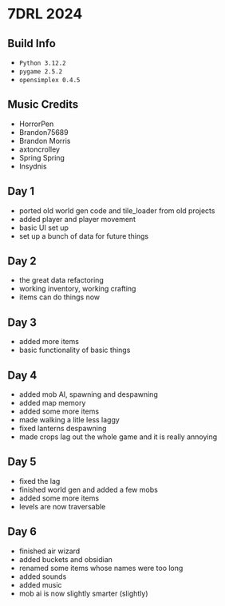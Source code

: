 # 7DRL 2024

## Build Info
- ```Python 3.12.2```
- ```pygame 2.5.2```
- ```opensimplex 0.4.5```

## Music Credits
- HorrorPen
- Brandon75689
- Brandon Morris
- axtoncrolley
- Spring Spring
- Insydnis

## Day 1
- ported old world gen code and tile_loader from old projects
- added player and player movement
- basic UI set up
- set up a bunch of data for future things

## Day 2
- the great data refactoring
- working inventory, working crafting
- items can do things now

## Day 3
- added more items
- basic functionality of basic things

## Day 4
- added mob AI, spawning and despawning
- added map memory
- added some more items
- made walking a litle less laggy
- fixed lanterns despawning
- made crops lag out the whole game and it is really annoying

## Day 5
- fixed the lag
- finished world gen and added a few mobs
- added some more items
- levels are now traversable

## Day 6
- finished air wizard
- added buckets and obsidian
- renamed some items whose names were too long
- added sounds
- added music
- mob ai is now slightly smarter (slightly)